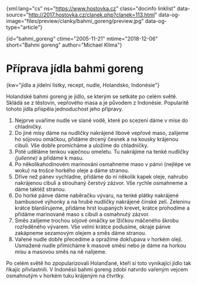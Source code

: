 
{xml:lang="cs" ns="https://www.hostovka.cz" class="docinfo linklist" data-source="http://2017.hostovka.cz/clanek.php?clanek=113.html" data-og-image="files/preview/clanky/bahmi_goreng/preview.jpg" data-og-type="article"}

{id="bahmi\_goreng" ctime="2005-11-21" mtime="2018-12-06" short="Bahmi goreng" author="Michael Klíma"}

# Příprava jídla bahmi goreng

{kw="jídla a jídelní lístky, recept, nudle, Holandsko, Indonésie"}

Holandské bahmi goreng je jídlo, se kterým se setkáte po celém světě. Skládá se z těstovin, vepřového masa a je původem z Indonésie. Popularitě tohoto jídla přispěla jednoduchost jeho přípravy.

 1. Nejprve uvaříme nudle ve slané vodě, které po scezení dáme v míse do chladničky.
 2. Do jiné mísy dáme na nudličky nakrájené libové vepřové maso, zalijeme ho sójovou omáčkou, přidáme drcený česnek a na kousky krájenou cibuli. Vše dobře promícháme a uložíme do chladničky.
 3. Poté uděláme tenkou vaječnou omeletu. Tu nakrájíme na tenké nudličky _(julienne)_ a přidáme k masu.
 4. Po několikahodinovém marinování osmahneme maso v pánvi (nejlépe ve woku) na trošce horkého oleje a dáme stranou.
 5. Dříve než pánev vychladne, přidáme do ní několik kapek oleje, nahrubo nakrájenou cibuli a strouhaný čerstvý zázvor. Vše rychle osmahneme a dáme taktéž stranou.
 6. Do horké pánve dáme naběračku vývaru, na tenké plátky nakrájené bambusové výhonky a na hrubé nudličky nakrájené čínské zelí. Zeleninu krátce blanšírujeme, přidáme hrst loupaných krevet, krátce prohodíme a přidáme marinované maso s cibulí a osmahnutý zázvor.
 7. Směs zalijeme trochou sójové omáčky se lžičkou máčeného škrobu rozředěného vývarem. Vše velmi krátce podusíme, okraje pánve zakápneme sezamovým olejem a směs dáme stranou.
 8. Vařené nudle dobře přecedíme a opražíme dokřupava v horkém oleji. Usmažené nudle přimícháme k masové směsi nebo je dáme na horkou mísu a masovou směs na ně nalijeme.

Po celém světě ho zpopularizovali Holanďané, kteří si toto vynikající jídlo tak říkajíc přivlastnili.  V Indonésii bahmi goreng zdobí natvrdo vařeným vejcem osmahnutým v horkém tuku krájeným na čtvrtky.

